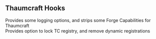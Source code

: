 ## Thaumcraft Hooks

Provides some logging options, and strips some Forge Capabilities for Thaumcraft  
Provides option to lock TC registry, and remove dynamic registrations